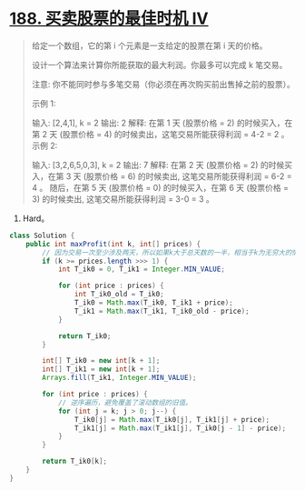 # [188. 买卖股票的最佳时机 IV](https://leetcode-cn.com/problems/best-time-to-buy-and-sell-stock-iv/)

> 给定一个数组，它的第 i 个元素是一支给定的股票在第 i 天的价格。
>
> 设计一个算法来计算你所能获取的最大利润。你最多可以完成 k 笔交易。
>
> 注意: 你不能同时参与多笔交易（你必须在再次购买前出售掉之前的股票）。
>
> 示例 1:
>
> 输入: [2,4,1], k = 2
> 输出: 2
> 解释: 在第 1 天 (股票价格 = 2) 的时候买入，在第 2 天 (股票价格 = 4) 的时候卖出，这笔交易所能获得利润 = 4-2 = 2 。
> 示例 2:
>
> 输入: [3,2,6,5,0,3], k = 2
> 输出: 7
> 解释: 在第 2 天 (股票价格 = 2) 的时候买入，在第 3 天 (股票价格 = 6) 的时候卖出, 这笔交易所能获得利润 = 6-2 = 4 。
>      随后，在第 5 天 (股票价格 = 0) 的时候买入，在第 6 天 (股票价格 = 3) 的时候卖出, 这笔交易所能获得利润 = 3-0 = 3 。
>

1. Hard。

```java
class Solution {
    public int maxProfit(int k, int[] prices) {
        // 因为交易一次至少涉及两天，所以如果k大于总天数的一半，相当于k为无穷大的情况，即题目三。
        if (k >= prices.length >>> 1) {
            int T_ik0 = 0, T_ik1 = Integer.MIN_VALUE;

            for (int price : prices) {
                int T_ik0_old = T_ik0;
                T_ik0 = Math.max(T_ik0, T_ik1 + price);
                T_ik1 = Math.max(T_ik1, T_ik0_old - price);
            }

            return T_ik0;
        }

        int[] T_ik0 = new int[k + 1];
        int[] T_ik1 = new int[k + 1];
        Arrays.fill(T_ik1, Integer.MIN_VALUE);

        for (int price : prices) {
            // 逆序遍历，避免覆盖了滚动数组的旧值。
            for (int j = k; j > 0; j--) {
                T_ik0[j] = Math.max(T_ik0[j], T_ik1[j] + price);
                T_ik1[j] = Math.max(T_ik1[j], T_ik0[j - 1] - price);
            }
        }

        return T_ik0[k];
    }
}
```

